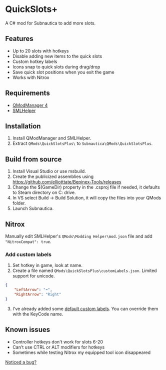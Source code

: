 
# QuickSlots+

A C# mod for Subnautica to add more slots.

## Features

* Up to 20 slots with hotkeys
* Disable adding new items to the quick slots
* Custom hotkey labels
* Icons snap to quick slots during drag/drop
* Save quick slot positions when you exit the game
* Works with Nitrox

## Requirements

* [QModManager 4](https://www.nexusmods.com/subnautica/mods/201)
* [SMLHelper](https://www.nexusmods.com/subnautica/mods/113)

## Installation

1. Install QModManager and SMLHelper.
1. Extract `QMods\QuickSlotsPlus\` to `Subnautica\QMods\QuickSlotsPlus`.

## Build from source

1. Install Visual Studio or use msbuild.
1. Create the publicized assemblies using https://github.com/elliotttate/Bepinex-Tools/releases
1. Change the $(GameDir) property in the .csproj file if needed, it defaults to Steam directory on C: drive.
1. In VS select Build -> Build Solution, it will copy the files into your QMods folder.
1. Launch Subnautica.

## Nitrox

Manually edit SMLHelper's `QMods\Modding Helper\mod.json` file and add `"NitroxCompat": true`.

### Add custom labels

1. Set hotkey in game, look at name.
2. Create a file named `QMods\QuickSlotsPlus\customLabels.json`. Limited support for unicode.
```json
{
    "LeftArrow": "⬅️",
    "RightArrow": "Right"
}
```
3. I've already added some [default custom labels](https://github.com/celvro/QuickSlotsPlus/blob/fe41a7685674630b3e1b4fba457562b3d6f3bd66/Utility/LabelUtil.cs#L112). 
You can override them with the KeyCode name.

## Known issues

* Controller hotkeys don't work for slots 6-20
* Can't use CTRL or ALT modifiers for hotkeys
* Sometimes while testing Nitrox my equipped tool icon disappeared

[Noticed a bug?](https://github.com/celvro/QuickSlotsPlus/issues)
